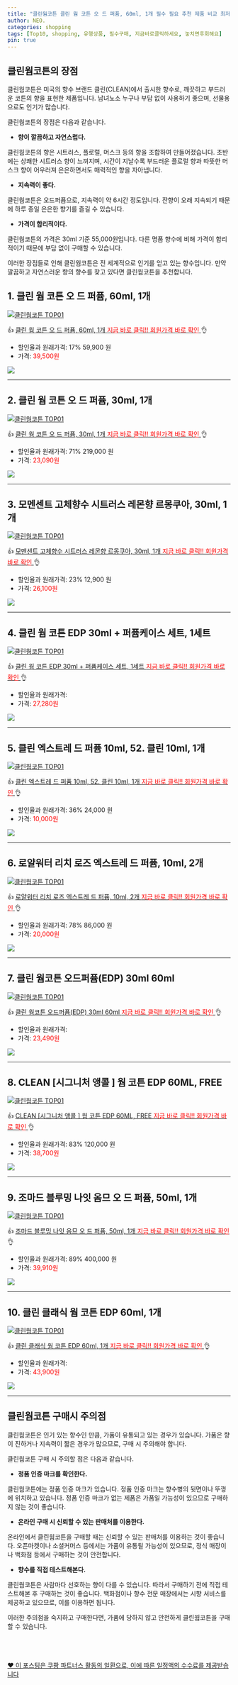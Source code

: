 ```yaml
---
title: "클린웜코튼 클린 웜 코튼 오 드 퍼퓸, 60ml, 1개 필수 필요 추천 제품 비교 최저 가격 비교 장점 구매 후기 구매평"
author: NEO.
categories: shopping
tags: [Top10, shopping, 유행상품, 필수구매, 지금바로클릭하세요, 놓치면후회해요]
pin: true
---
```

**<h2>클린웜코튼의 장점</h2>**

클린웜코튼은 미국의 향수 브랜드 클린(CLEAN)에서 출시한 향수로, 깨끗하고 부드러운 코튼의 향을 표현한 제품입니다. 남녀노소 누구나 부담 없이 사용하기 좋으며, 선물용으로도 인기가 많습니다.

클린웜코튼의 장점은 다음과 같습니다.

* **향이 깔끔하고 자연스럽다.**

클린웜코튼의 향은 시트러스, 플로럴, 머스크 등의 향을 조합하여 만들어졌습니다. 초반에는 상쾌한 시트러스 향이 느껴지며, 시간이 지날수록 부드러운 플로럴 향과 따뜻한 머스크 향이 어우러져 은은하면서도 매력적인 향을 자아냅니다.

* **지속력이 좋다.**

클린웜코튼은 오드퍼퓸으로, 지속력이 약 6시간 정도입니다. 잔향이 오래 지속되기 때문에 하루 종일 은은한 향기를 즐길 수 있습니다.

* **가격이 합리적이다.**

클린웜코튼의 가격은 30ml 기준 55,000원입니다. 다른 명품 향수에 비해 가격이 합리적이기 때문에 부담 없이 구매할 수 있습니다.

이러한 장점들로 인해 클린웜코튼은 전 세계적으로 인기를 얻고 있는 향수입니다. 만약 깔끔하고 자연스러운 향의 향수를 찾고 있다면 클린웜코튼을 추천합니다.

   

## 1. 클린 웜 코튼 오 드 퍼퓸, 60ml, 1개

[![클린웜코튼 TOP01](https://thumbnail7.coupangcdn.com/thumbnails/remote/490x490ex/image/retail/images/4533983596446136-941c2cdb-4b4c-442e-9a20-dcbf1bc7d7aa.jpg)](https://link.coupang.com/re/AFFSDP?lptag=AF3617701&subid=GithubCoopas&pageKey=7281183572&traceid=V0-153&itemId=9768450896&vendorItemId=85669714037)


👍 [클린 웜 코튼 오 드 퍼퓸, 60ml, 1개 <font color=red> 지금 바로 클릭!! 회원가격 바로 확인 </font> ](https://link.coupang.com/re/AFFSDP?lptag=AF3617701&subid=GithubCoopas&pageKey=7281183572&traceid=V0-153&itemId=9768450896&vendorItemId=85669714037) 👌 


- 할인율과 원래가격: 17%  59,900   원
- 가격: <span style='color:red'>39,500원</span>

[![](/discount_price.png)](https://link.coupang.com/re/AFFSDP?lptag=AF3617701&subid=GithubCoopas&pageKey=7281183572&traceid=V0-153&itemId=9768450896&vendorItemId=85669714037)

---


   

## 2. 클린 웜 코튼 오 드 퍼퓸, 30ml, 1개

[![클린웜코튼 TOP01](https://thumbnail8.coupangcdn.com/thumbnails/remote/490x490ex/image/retail/images/1321670405750614-3bd0770f-0716-4f7a-8f32-722162e54a78.jpg)](https://link.coupang.com/re/AFFSDP?lptag=AF3617701&subid=GithubCoopas&pageKey=7281183572&traceid=V0-153&itemId=16539790988&vendorItemId=85669713932)


👍 [클린 웜 코튼 오 드 퍼퓸, 30ml, 1개 <font color=red> 지금 바로 클릭!! 회원가격 바로 확인 </font> ](https://link.coupang.com/re/AFFSDP?lptag=AF3617701&subid=GithubCoopas&pageKey=7281183572&traceid=V0-153&itemId=16539790988&vendorItemId=85669713932) 👌 


- 할인율과 원래가격: 71%  219,000   원
- 가격: <span style='color:red'>23,090원</span>

[![](/discount_price.png)](https://link.coupang.com/re/AFFSDP?lptag=AF3617701&subid=GithubCoopas&pageKey=7281183572&traceid=V0-153&itemId=16539790988&vendorItemId=85669713932)

---


   

## 3. 모멘센트 고체향수 시트러스 레몬향 르몽쿠아, 30ml, 1개

[![클린웜코튼 TOP01](https://thumbnail9.coupangcdn.com/thumbnails/remote/490x490ex/image/retail/images/2023/06/30/15/9/ff55d84f-85aa-4c92-b019-0329c9f4300e.jpg)](https://link.coupang.com/re/AFFSDP?lptag=AF3617701&subid=GithubCoopas&pageKey=7440080321&traceid=V0-153&itemId=19344727686&vendorItemId=86432904686)


👍 [모멘센트 고체향수 시트러스 레몬향 르몽쿠아, 30ml, 1개 <font color=red> 지금 바로 클릭!! 회원가격 바로 확인 </font> ](https://link.coupang.com/re/AFFSDP?lptag=AF3617701&subid=GithubCoopas&pageKey=7440080321&traceid=V0-153&itemId=19344727686&vendorItemId=86432904686) 👌 


- 할인율과 원래가격: 23%  12,900   원
- 가격: <span style='color:red'>26,100원</span>

[![](/discount_price.png)](https://link.coupang.com/re/AFFSDP?lptag=AF3617701&subid=GithubCoopas&pageKey=7440080321&traceid=V0-153&itemId=19344727686&vendorItemId=86432904686)

---


   

## 4. 클린 웜 코튼 EDP 30ml + 퍼퓸케이스 세트, 1세트

[![클린웜코튼 TOP01](https://thumbnail6.coupangcdn.com/thumbnails/remote/490x490ex/image/retail/images/2023/01/09/18/4/0beba2ed-c4a9-4068-a7ad-32892ca62027.jpg)](https://link.coupang.com/re/AFFSDP?lptag=AF3617701&subid=GithubCoopas&pageKey=7053236676&traceid=V0-153&itemId=17468739602&vendorItemId=84636446761)


👍 [클린 웜 코튼 EDP 30ml + 퍼퓸케이스 세트, 1세트 <font color=red> 지금 바로 클릭!! 회원가격 바로 확인 </font> ](https://link.coupang.com/re/AFFSDP?lptag=AF3617701&subid=GithubCoopas&pageKey=7053236676&traceid=V0-153&itemId=17468739602&vendorItemId=84636446761) 👌 


- 할인율과 원래가격: 
- 가격: <span style='color:red'>27,280원</span>

[![](/discount_price.png)](https://link.coupang.com/re/AFFSDP?lptag=AF3617701&subid=GithubCoopas&pageKey=7053236676&traceid=V0-153&itemId=17468739602&vendorItemId=84636446761)

---


   

## 5. 클린 엑스트레 드 퍼퓸 10ml, 52. 클린 10ml, 1개

[![클린웜코튼 TOP01](https://thumbnail9.coupangcdn.com/thumbnails/remote/490x490ex/image/vendor_inventory/01a3/9bac689374af6065a4b496c994f668549467ef0d9c376ace652a03117404.png)](https://link.coupang.com/re/AFFSDP?lptag=AF3617701&subid=GithubCoopas&pageKey=7612338571&traceid=V0-153&itemId=20164044457&vendorItemId=80355176531)


👍 [클린 엑스트레 드 퍼퓸 10ml, 52. 클린 10ml, 1개 <font color=red> 지금 바로 클릭!! 회원가격 바로 확인 </font> ](https://link.coupang.com/re/AFFSDP?lptag=AF3617701&subid=GithubCoopas&pageKey=7612338571&traceid=V0-153&itemId=20164044457&vendorItemId=80355176531) 👌 


- 할인율과 원래가격: 36%  24,000   원
- 가격: <span style='color:red'>10,000원</span>

[![](/discount_price.png)](https://link.coupang.com/re/AFFSDP?lptag=AF3617701&subid=GithubCoopas&pageKey=7612338571&traceid=V0-153&itemId=20164044457&vendorItemId=80355176531)

---


   

## 6. 로얄워터 리치 로즈 엑스트레 드 퍼퓸, 10ml, 2개

[![클린웜코튼 TOP01](https://thumbnail6.coupangcdn.com/thumbnails/remote/490x490ex/image/retail/images/881890085490801-13336758-b1c6-4fc7-8a42-74cc87e19f1a.jpg)](https://link.coupang.com/re/AFFSDP?lptag=AF3617701&subid=GithubCoopas&pageKey=7014767011&traceid=V0-153&itemId=13313243046&vendorItemId=80569552299)


👍 [로얄워터 리치 로즈 엑스트레 드 퍼퓸, 10ml, 2개 <font color=red> 지금 바로 클릭!! 회원가격 바로 확인 </font> ](https://link.coupang.com/re/AFFSDP?lptag=AF3617701&subid=GithubCoopas&pageKey=7014767011&traceid=V0-153&itemId=13313243046&vendorItemId=80569552299) 👌 


- 할인율과 원래가격: 78%  86,000   원
- 가격: <span style='color:red'>20,000원</span>

[![](/discount_price.png)](https://link.coupang.com/re/AFFSDP?lptag=AF3617701&subid=GithubCoopas&pageKey=7014767011&traceid=V0-153&itemId=13313243046&vendorItemId=80569552299)

---


   

## 7. 클린 웜코튼 오드퍼퓸(EDP) 30ml 60ml

[![클린웜코튼 TOP01](https://thumbnail8.coupangcdn.com/thumbnails/remote/490x490ex/image/vendor_inventory/7448/f489ac449d9d61264a23143040386d79f7c1db156157a7af0ceff1689ad3.png)](https://link.coupang.com/re/AFFSDP?lptag=AF3617701&subid=GithubCoopas&pageKey=2111818426&traceid=V0-153&itemId=3587201092&vendorItemId=87657408721)


👍 [클린 웜코튼 오드퍼퓸(EDP) 30ml 60ml <font color=red> 지금 바로 클릭!! 회원가격 바로 확인 </font> ](https://link.coupang.com/re/AFFSDP?lptag=AF3617701&subid=GithubCoopas&pageKey=2111818426&traceid=V0-153&itemId=3587201092&vendorItemId=87657408721) 👌 


- 할인율과 원래가격: 
- 가격: <span style='color:red'>23,490원</span>

[![](/discount_price.png)](https://link.coupang.com/re/AFFSDP?lptag=AF3617701&subid=GithubCoopas&pageKey=2111818426&traceid=V0-153&itemId=3587201092&vendorItemId=87657408721)

---


   

## 8. CLEAN [시그니처 앵콜 ] 웜 코튼 EDP 60ML, FREE

[![클린웜코튼 TOP01](https://thumbnail6.coupangcdn.com/thumbnails/remote/490x490ex/image/vendor_inventory/c184/f798ea1699dc1c215c4cac02c12be466a0a6b584fb249959478300c2a49e.jpg)](https://link.coupang.com/re/AFFSDP?lptag=AF3617701&subid=GithubCoopas&pageKey=7746833285&traceid=V0-153&itemId=20856620483&vendorItemId=87924107522)


👍 [CLEAN [시그니처 앵콜 ] 웜 코튼 EDP 60ML, FREE <font color=red> 지금 바로 클릭!! 회원가격 바로 확인 </font> ](https://link.coupang.com/re/AFFSDP?lptag=AF3617701&subid=GithubCoopas&pageKey=7746833285&traceid=V0-153&itemId=20856620483&vendorItemId=87924107522) 👌 


- 할인율과 원래가격: 83%  120,000   원
- 가격: <span style='color:red'>38,700원</span>

[![](/discount_price.png)](https://link.coupang.com/re/AFFSDP?lptag=AF3617701&subid=GithubCoopas&pageKey=7746833285&traceid=V0-153&itemId=20856620483&vendorItemId=87924107522)

---


   

## 9. 조마드 블루밍 나잇 옴므 오 드 퍼퓸, 50ml, 1개

[![클린웜코튼 TOP01](https://thumbnail9.coupangcdn.com/thumbnails/remote/490x490ex/image/vendor_inventory/468b/d754e8ad3f1e598f9a39197d7f0da9bb66b9c9d0c34871adc41b7be3dbcb.jpg)](https://link.coupang.com/re/AFFSDP?lptag=AF3617701&subid=GithubCoopas&pageKey=6069716359&traceid=V0-153&itemId=11200323609&vendorItemId=86385338916)


👍 [조마드 블루밍 나잇 옴므 오 드 퍼퓸, 50ml, 1개 <font color=red> 지금 바로 클릭!! 회원가격 바로 확인 </font> ](https://link.coupang.com/re/AFFSDP?lptag=AF3617701&subid=GithubCoopas&pageKey=6069716359&traceid=V0-153&itemId=11200323609&vendorItemId=86385338916) 👌 


- 할인율과 원래가격: 89%  400,000   원
- 가격: <span style='color:red'>39,910원</span>

[![](/discount_price.png)](https://link.coupang.com/re/AFFSDP?lptag=AF3617701&subid=GithubCoopas&pageKey=6069716359&traceid=V0-153&itemId=11200323609&vendorItemId=86385338916)

---


   

## 10. 클린 클래식 웜 코튼 EDP 60ml, 1개

[![클린웜코튼 TOP01](https://thumbnail10.coupangcdn.com/thumbnails/remote/490x490ex/image/vendor_inventory/726e/a41624b647329e720055e47508d3362e6dddd3227755d9b7b9c00a3803b6.jpg)](https://link.coupang.com/re/AFFSDP?lptag=AF3617701&subid=GithubCoopas&pageKey=7265460738&traceid=V0-153&itemId=19706063664&vendorItemId=87614209280)


👍 [클린 클래식 웜 코튼 EDP 60ml, 1개 <font color=red> 지금 바로 클릭!! 회원가격 바로 확인 </font> ](https://link.coupang.com/re/AFFSDP?lptag=AF3617701&subid=GithubCoopas&pageKey=7265460738&traceid=V0-153&itemId=19706063664&vendorItemId=87614209280) 👌 


- 할인율과 원래가격: 
- 가격: <span style='color:red'>43,900원</span>

[![](/discount_price.png)](https://link.coupang.com/re/AFFSDP?lptag=AF3617701&subid=GithubCoopas&pageKey=7265460738&traceid=V0-153&itemId=19706063664&vendorItemId=87614209280)

---
**<h2>클린웜코튼 구매시 주의점</h2>**

클린웜코튼은 인기 있는 향수인 만큼, 가품이 유통되고 있는 경우가 있습니다. 가품은 향이 진하거나 지속력이 짧은 경우가 많으므로, 구매 시 주의해야 합니다.

클린웜코튼 구매 시 주의할 점은 다음과 같습니다.

* **정품 인증 마크를 확인한다.**

클린웜코튼에는 정품 인증 마크가 있습니다. 정품 인증 마크는 향수병의 뒷면이나 뚜껑에 위치하고 있습니다. 정품 인증 마크가 없는 제품은 가품일 가능성이 있으므로 구매하지 않는 것이 좋습니다.

* **온라인 구매 시 신뢰할 수 있는 판매처를 이용한다.**

온라인에서 클린웜코튼을 구매할 때는 신뢰할 수 있는 판매처를 이용하는 것이 좋습니다. 오픈마켓이나 소셜커머스 등에서는 가품이 유통될 가능성이 있으므로, 정식 매장이나 백화점 등에서 구매하는 것이 안전합니다.

* **향수를 직접 테스트해본다.**

클린웜코튼은 사람마다 선호하는 향이 다를 수 있습니다. 따라서 구매하기 전에 직접 테스트해본 후 구매하는 것이 좋습니다. 백화점이나 향수 전문 매장에서는 시향 서비스를 제공하고 있으므로, 이를 이용하면 됩니다.

이러한 주의점을 숙지하고 구매한다면, 가품에 당하지 않고 안전하게 클린웜코튼을 구매할 수 있습니다.<br><br><br><br><br> [ ❤  이 포스팅은 쿠팡 파트너스 활동의 일환으로, 이에 따른 일정액의 수수료를 제공받습니다](https://link.coupang.com/a/bcEFyh)